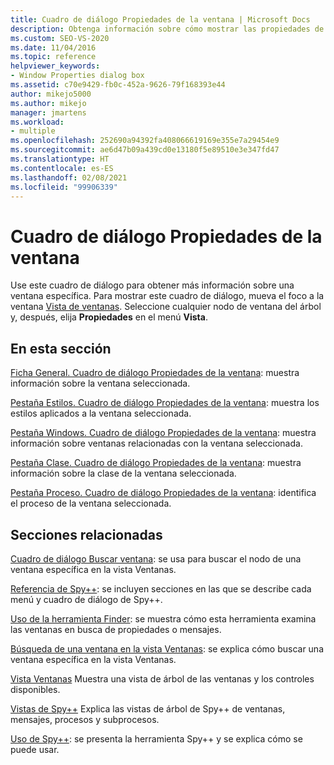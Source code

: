 ```yaml
---
title: Cuadro de diálogo Propiedades de la ventana | Microsoft Docs
description: Obtenga información sobre cómo mostrar las propiedades de una ventana que aparece en la vista Ventanas. En este artículo se incluyen vínculos a otros artículos en los que se documentan las propiedades.
ms.custom: SEO-VS-2020
ms.date: 11/04/2016
ms.topic: reference
helpviewer_keywords:
- Window Properties dialog box
ms.assetid: c70e9429-fb0c-452a-9626-79f168393e44
author: mikejo5000
ms.author: mikejo
manager: jmartens
ms.workload:
- multiple
ms.openlocfilehash: 252690a94392fa408066619169e355e7a29454e9
ms.sourcegitcommit: ae6d47b09a439cd0e13180f5e89510e3e347fd47
ms.translationtype: HT
ms.contentlocale: es-ES
ms.lasthandoff: 02/08/2021
ms.locfileid: "99906339"
---
```

# <a name="window-properties-dialog-box"></a>Cuadro de diálogo Propiedades de la ventana
Use este cuadro de diálogo para obtener más información sobre una ventana específica. Para mostrar este cuadro de diálogo, mueva el foco a la ventana [Vista de ventanas](../debugger/windows-view.md). Seleccione cualquier nodo de ventana del árbol y, después, elija **Propiedades** en el menú **Vista**.

## <a name="in-this-section"></a>En esta sección
 [Ficha General. Cuadro de diálogo Propiedades de la ventana](../debugger/general-tab-window-properties-dialog-box.md): muestra información sobre la ventana seleccionada.

 [Pestaña Estilos. Cuadro de diálogo Propiedades de la ventana](../debugger/styles-tab-window-properties-dialog-box.md): muestra los estilos aplicados a la ventana seleccionada.

 [Pestaña Windows. Cuadro de diálogo Propiedades de la ventana](../debugger/windows-tab-window-properties-dialog-box.md): muestra información sobre ventanas relacionadas con la ventana seleccionada.

 [Pestaña Clase. Cuadro de diálogo Propiedades de la ventana](../debugger/class-tab-window-properties-dialog-box.md): muestra información sobre la clase de la ventana seleccionada.

 [Pestaña Proceso. Cuadro de diálogo Propiedades de la ventana](../debugger/process-tab-window-properties-dialog-box.md): identifica el proceso de la ventana seleccionada.

## <a name="related-sections"></a>Secciones relacionadas
 [Cuadro de diálogo Buscar ventana](../debugger/window-search-dialog-box.md): se usa para buscar el nodo de una ventana específica en la vista Ventanas.

 [Referencia de Spy++](../debugger/spy-increment-reference.md): se incluyen secciones en las que se describe cada menú y cuadro de diálogo de Spy++.

 [Uso de la herramienta Finder](../debugger/how-to-use-the-finder-tool.md): se muestra cómo esta herramienta examina las ventanas en busca de propiedades o mensajes.

 [Búsqueda de una ventana en la vista Ventanas](../debugger/how-to-search-for-a-window-in-windows-view.md): se explica cómo buscar una ventana específica en la vista Ventanas.

 [Vista Ventanas](../debugger/windows-view.md) Muestra una vista de árbol de las ventanas y los controles disponibles.

 [Vistas de Spy++](../debugger/spy-increment-views.md) Explica las vistas de árbol de Spy++ de ventanas, mensajes, procesos y subprocesos.

 [Uso de Spy++](../debugger/using-spy-increment.md): se presenta la herramienta Spy++ y se explica cómo se puede usar.